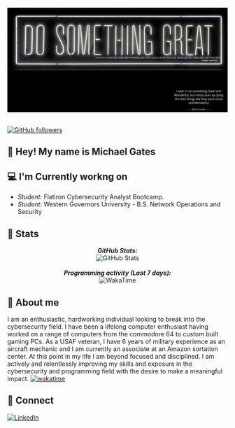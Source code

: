 ![Banner Image](./banner.jpg)
<!-- <h2 align='center'>Michael Gates @ michaelpgates</h2>
<p align='center'><b>Cybersecurity & Programming Student</b></p> -->

<h2></h2>

[![GitHub followers](https://img.shields.io/github/followers/michaelpgates.svg?style=social&label=Follow)](https://github.com/michaelpgates?tab=followers)

<h2>👋 Hey! My name is Michael Gates</h2>

💻 I'm Currently workng on
----------------------------
- <i>Student:</i> Flatiron Cybersecurity Analyst Bootcamp. 
- <i>Student:</i> Western Governors University - B.S. Network Operations and Security

<h2>👀 Stats</h2>

<div>
  
  <p align="center">
  <b><em>GitHub Stats:</em></b> <br/>
    <img src="https://github-readme-streak-stats.herokuapp.com/?user=michaelpgates" alt="GitHub Stats" /> <br/><br/>
  <b><em>Programming activity (Last 7 days):</em></b> <br/>
    <img src="https://github-readme-stats.vercel.app/api/wakatime?username=michaelpgates" alt="WakaTime" />
  </p>
</div>

<h2>📖 About me</h2>

I am an enthusiastic, hardworking individual looking to break into the cybersecurity field. I have been a lifelong computer enthusiast having worked on a range of computers from the commodore 64 to custom built gaming PCs. As a USAF veteran, I have 6 years of military experience as an aircraft mechanic and I am currently an associate at an Amazon sortation center. At this point in my life I am beyond focused and disciplined. I am actively and relentlessly improving my skills and exposure in the cybersecurity and programming field with the desire to make a meaningful impact.
[![wakatime](https://wakatime.com/badge/user/b7d796ee-04be-42c5-a737-e512e5f28b51.svg)](https://wakatime.com/@b7d796ee-04be-42c5-a737-e512e5f28b51)

<h2>🔗 Connect</h2>

<a href="https://www.linkedin.com/in/michaelpgatesit/">![LinkedIn](https://img.shields.io/badge/LinkedIn-0077B5?style=for-the-badge&logo=linkedin&logoColor=white)</a>
